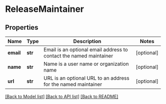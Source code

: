 # ReleaseMaintainer

## Properties
Name | Type | Description | Notes
------------ | ------------- | ------------- | -------------
**email** | **str** | Email is an optional email address to contact the named maintainer | [optional] 
**name** | **str** | Name is a user name or organization name | [optional] 
**url** | **str** | URL is an optional URL to an address for the named maintainer | [optional] 

[[Back to Model list]](../README.md#documentation-for-models) [[Back to API list]](../README.md#documentation-for-api-endpoints) [[Back to README]](../README.md)


